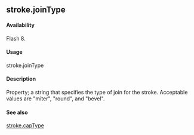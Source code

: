 ## stroke.joinType

#### Availability

Flash 8.

#### Usage

stroke.joinType

#### Description

Property; a string that specifies the type of join for the stroke. Acceptable values are "miter", "round", and "bevel".

#### See also

[stroke.capType](#_bookmark879)
